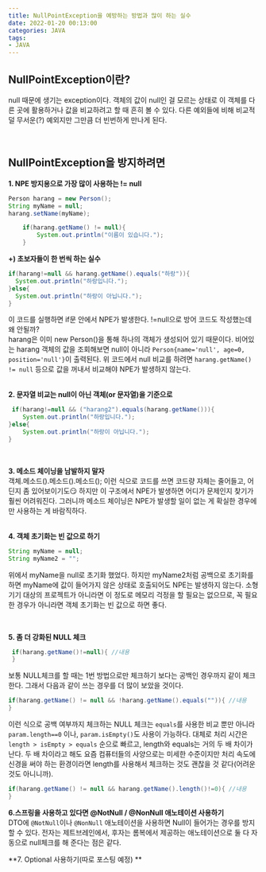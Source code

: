 ```yaml
---
title: NullPointException을 예방하는 방법과 많이 하는 실수   
date: 2022-01-20 00:13:00
categories: JAVA 
tags:
- JAVA
---
```


## NullPointException이란?    
null 때문에 생기는 exception이다. 객체의 값이 null인 걸 모르는 상태로 이 객체를 다른 곳에 활용하거나 값을 비교하려고 할 때 흔히 볼 수 있다. 다른 예외들에 비해 비교적 덜 무서운(?) 예외지만 그만큼 더 빈번하게 만나게 된다. 
  
<br/>

## NullPointException을 방지하려면     


**1. NPE 방지용으로 가장 많이 사용하는 != null** 

```JAVA 
Person harang = new Person();
String myName = null;
harang.setName(myName); 

    if(harang.getName() != null){
        System.out.println("이름이 있습니다.");
    }

``` 
**+) 초보자들이 한 번씩 하는 실수** 
  
```JAVA 
if(harang!=null && harang.getName().equals("하랑")){
  System.out.println("하랑입니다.");
}else{
  System.out.println("하랑이 아닙니다.");
}  
``` 
이 코드를 실행하면 if문 안에서 NPE가 발생한다. !=null으로 방어 코드도 작성했는데 왜 안될까?  
harang은 이미 new Person()을 통해 하나의 객체가 생성되어 있기 때문이다. 
비어있는 harang 객체의 값을 조회해보면 null이 아니라 `Person{name='null', age=0, position='null'}`이 출력된다. 위 코드에서 null 비교를 하려면 `harang.getName() != null` 등으로 값을 꺼내서 비교해야 NPE가 발생하지 않는다.   
<br />

**2. 문자열 비교는 null이 아닌 객체(or 문자열)을 기준으로** 

```JAVA  
 if(harang!=null && ("harang2").equals(harang.getName())){
    System.out.println("하랑입니다.");
}else{
    System.out.println("하랑이 아닙니다.");
}
```
<br />

**3. 메소드 체이닝을 남발하지 말자**  
객체.메소드().메소드().메소드(); 이런 식으로 코드를 쓰면 코드량 자체는 줄어들고, 어딘지 좀 있어보이기도:smirk: 하지만 이 구조에서 NPE가 발생하면 어디가 문제인지 찾기가 훨씬 어려워진다. 그러니까 메소드 체이닝은 NPE가 발생할 일이 없는 게 확실한 경우에만 사용하는 게 바람직하다.  
<br />


**4. 객체 초기화는 빈 값으로 하기**   
```JAVA  
String myName = null;  
String myName2 = "";
```  

위에서 myName을 null로 초기화 했었다. 
하지만 myName2처럼 공백으로 초기화를 하면 myName에 값이 들어가지 않은 상태로 호출되어도 NPE는 발생하지 않는다. 소형기기 대상의 프로젝트가 아니라면 이 정도로 메모리 걱정을 할 필요는 없으므로, 꼭 필요한 경우가 아니라면 객체 초기화는 빈 값으로 하면 좋다.  

<br/>

**5. 좀 더 강화된 NULL 체크**  

```JAVA  
 if(harang.getName()!=null){ //내용 
 } 
```  
보통 NULL체크를 할 때는 1번 방법으로만 체크하기 보다는 공백인 경우까지 같이 체크한다. 그래서 다음과 같이 쓰는 경우를 더 많이 보았을 것이다.  
```JAVA 
if(harang.getName() != null && !harang.getName().equals("")){ //내용  
}
```  
이런 식으로 공백 여부까지 체크하는 NULL 체크는 `equals`를 사용한 비교 뿐만 아니라 `param.length==0` 이나, `param.isEmpty()`도 사용이 가능하다. 대체로 처리 시간은 `length > isEmpty > equals` 순으로 빠르고, length와 equals는 거의 두 배 차이가 난다. 두 배 차이라고 해도 요즘 컴퓨터들의 사양으로는 미세한 수준이지만 처리 속도에 신경을 써야 하는 환경이라면 length를 사용해서 체크하는 것도 괜찮을 것 같다(어려운 것도 아니니까). 
```JAVA 
if(harang.getName() != null && harang.getName().length()!=0){ //내용 
}
```

**6.스프링을 사용하고 있다면 @NotNull / @NonNull 애노테이션 사용하기**  
DTO에 `@NotNull`이나 `@NonNull` 애노테이션을 사용하면 Null이 들어가는 경우를 방지할 수 있다. 전자는 제트브레인에서, 후자는 롬복에서 제공하는 애노테이션으로 둘 다 자동으로 null체크를 해 준다는 점은 같다. 


**7. Optional 사용하기(따로 포스팅 예정) **  